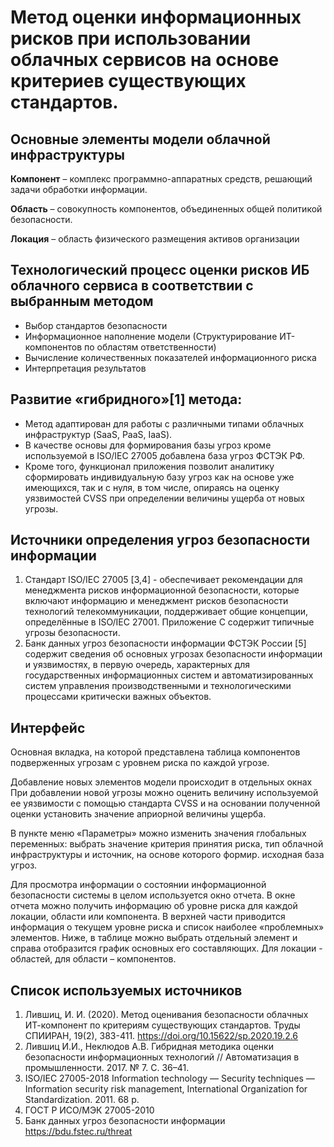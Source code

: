 # Метод оценки информационных рисков при использовании облачных сервисов на основе критериев существующих стандартов.
## Основные элементы модели облачной инфраструктуры

__Компонент__ – комплекс программно-аппаратных средств, решающий задачи обработки информации.

__Область__ – совокупность компонентов, объединенных общей политикой безопасности.

__Локация__ – область физического размещения активов организации

## Технологический процесс оценки рисков ИБ облачного сервиса в соответствии с выбранным методом

-	Выбор стандартов безопасности
-	Информационное наполнение модели (Структурирование ИТ-компонентов по областям ответственности)
-	Вычисление количественных показателей информационного риска
-	Интерпретация результатов 

 
## Развитие «гибридного»[1] метода:

-	Метод адаптирован для работы с различными типами облачных инфраструктур (SaaS, PaaS, IaaS).
-	В качестве основы для формирования базы угроз кроме используемой в ISO/IEC 27005 добавлена база угроз ФСТЭК РФ.
-	Кроме того, функционал приложения позволит аналитику сформировать индивидуальную базу угроз как на основе уже имеющихся, так и с нуля, в том числе, опираясь на оценку уязвимостей CVSS при определении величины ущерба от новых угрозы.


## Источники определения угроз безопасности информации
1.	Стандарт ISO/IEC 27005 [3,4] - обеспечивает рекомендации для менеджмента рисков информационной безопасности, которые включают информацию и менеджмент рисков безопасности технологий телекоммуникации, поддерживает общие концепции, определённые в ISO/IEC 27001. Приложение C содержит типичные угрозы безопасности.
2.	Банк данных угроз безопасности информации ФСТЭК России [5] содержит сведения об основных угрозах безопасности информации и уязвимостях, в первую очередь, характерных для государственных информационных систем и автоматизированных систем управления производственными и технологическими процессами критически важных объектов.


## Интерфейс

Основная вкладка, на которой представлена таблица компонентов подверженных угрозам с уровнем риска по каждой угрозе.

Добавление новых элементов модели происходит в отдельных окнах
При добавлении новой угрозы можно оценить величину используемой ее уязвимости с помощью стандарта CVSS и на основании полученной оценки установить значение априорной величины ущерба. 

В пункте меню «Параметры» можно изменить значения глобальных переменных: выбрать значение критерия принятия риска, тип облачной инфраструктуры и источник, на основе которого формир. исходная база угроз.


Для просмотра информации о состоянии информационной безопасности системы в целом используется окно отчета.
В окне отчета можно получить информацию об уровне риска для каждой локации, области или компонента.
В верхней части приводится информация о текущем уровне риска и список наиболее «проблемных» элементов.
Ниже, в таблице можно выбрать отдельный элемент и справа отобразится график основных его составляющих. Для локации - областей, для области – компонентов.


## Список используемых источников
1.	Лившиц, И. И. (2020). Метод оценивания безопасности облачных ИТ-компонент по критериям существующих стандартов. Труды СПИИРАН, 19(2), 383-411. https://doi.org/10.15622/sp.2020.19.2.6
2.	Лившиц И.И., Неклюдов А.В. Гибридная методика оценки безопасности информационных технологий // Автоматизация в промышленности. 2017. № 7. С. 36–41.
3.	ISO/IEC 27005-2018 Information technology — Security techniques — Information security risk management, International Organization for Standardization. 2011. 68 p.
4.	 ГОСТ Р ИСО/МЭК 27005-2010
5.	Банк данных угроз безопасности информации
https://bdu.fstec.ru/threat

